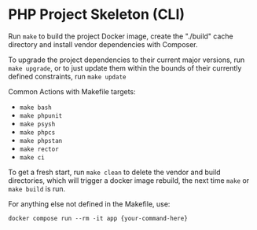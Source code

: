 # PHP Project Skeleton (CLI)

Run `make` to build the project Docker image, create the "./build" cache directory
and install vendor dependencies with Composer.

To upgrade the project dependencies to their current major versions, run `make upgrade`, or
to just update them within the bounds of their currently defined constraints, run `make update`

Common Actions with Makefile targets:
 - `make bash`
 - `make phpunit`
 - `make psysh`
 - `make phpcs`
 - `make phpstan`
 - `make rector`
 - `make ci`

To get a fresh start, run `make clean` to delete the vendor and build directories,
which will trigger a docker image rebuild, the next time `make` or `make build` is run.

For anything else not defined in the Makefile, use:
```shell
docker compose run --rm -it app {your-command-here}
```
